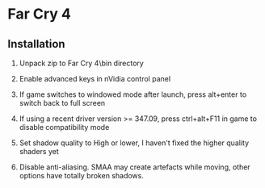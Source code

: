 Far Cry 4
=========

Installation
------------

1. Unpack zip to Far Cry 4\bin directory
2. Enable advanced keys in nVidia control panel
3. If game switches to windowed mode after launch, press alt+enter to switch back to full screen
4. If using a recent driver version >= 347.09, press ctrl+alt+F11 in game to disable compatibility mode

5. Set shadow quality to High or lower, I haven't fixed the higher quality shaders yet
6. Disable anti-aliasing. SMAA may create artefacts while moving, other options have totally broken shadows.
